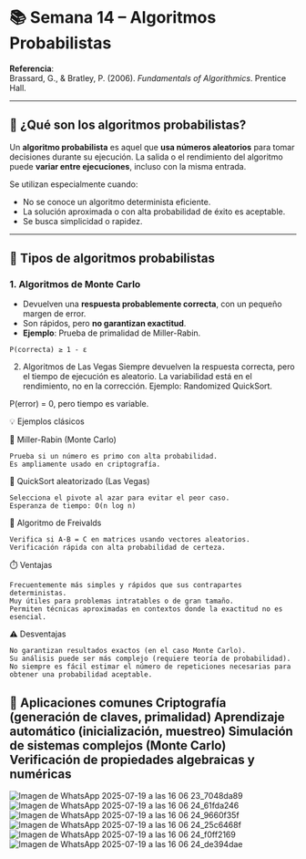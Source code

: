 # 📚 Semana 14 – Algoritmos Probabilistas

**Referencia**:  
Brassard, G., & Bratley, P. (2006). *Fundamentals of Algorithmics*. Prentice Hall.

---

## 🎲 ¿Qué son los algoritmos probabilistas?

Un **algoritmo probabilista** es aquel que **usa números aleatorios** para tomar decisiones durante su ejecución. La salida o el rendimiento del algoritmo puede **variar entre ejecuciones**, incluso con la misma entrada.

Se utilizan especialmente cuando:
- No se conoce un algoritmo determinista eficiente.
- La solución aproximada o con alta probabilidad de éxito es aceptable.
- Se busca simplicidad o rapidez.

---

## 🧪 Tipos de algoritmos probabilistas

### 1. **Algoritmos de Monte Carlo**
- Devuelven una **respuesta probablemente correcta**, con un pequeño margen de error.
- Son rápidos, pero **no garantizan exactitud**.
- **Ejemplo**: Prueba de primalidad de Miller-Rabin.

```plaintext
P(correcta) ≥ 1 - ε
```
2. Algoritmos de Las Vegas
    Siempre devuelven la respuesta correcta, pero el tiempo de ejecución es aleatorio.
    La variabilidad está en el rendimiento, no en la corrección.
    Ejemplo: Randomized QuickSort.

P(error) = 0, pero tiempo es variable.

💡 Ejemplos clásicos

📍 Miller-Rabin (Monte Carlo)

    Prueba si un número es primo con alta probabilidad.
    Es ampliamente usado en criptografía.
    
📍 QuickSort aleatorizado (Las Vegas)

    Selecciona el pivote al azar para evitar el peor caso.
    Esperanza de tiempo: O(n log n)

📍 Algoritmo de Freivalds

    Verifica si A·B = C en matrices usando vectores aleatorios.
    Verificación rápida con alta probabilidad de certeza.

⏱️ Ventajas

    Frecuentemente más simples y rápidos que sus contrapartes deterministas.
    Muy útiles para problemas intratables o de gran tamaño.
    Permiten técnicas aproximadas en contextos donde la exactitud no es esencial.

⚠️ Desventajas

    No garantizan resultados exactos (en el caso Monte Carlo).
    Su análisis puede ser más complejo (requiere teoría de probabilidad).
    No siempre es fácil estimar el número de repeticiones necesarias para obtener una probabilidad aceptable.

📌 Aplicaciones comunes
    Criptografía (generación de claves, primalidad)
    Aprendizaje automático (inicialización, muestreo)
    Simulación de sistemas complejos (Monte Carlo)
    Verificación de propiedades algebraicas y numéricas
-----------------------------------------------------------------------------------
![Imagen de WhatsApp 2025-07-19 a las 16 06 23_7048da89](https://github.com/user-attachments/assets/8c828952-a415-4b50-92f1-8a05f2d1d457)
![Imagen de WhatsApp 2025-07-19 a las 16 06 24_61fda246](https://github.com/user-attachments/assets/a8d50483-9a64-49e6-b585-b96b19d8c595)
![Imagen de WhatsApp 2025-07-19 a las 16 06 24_9660f35f](https://github.com/user-attachments/assets/d5a000d9-8fa7-4b6e-bdbb-b09044c0179a)
![Imagen de WhatsApp 2025-07-19 a las 16 06 24_25c6468f](https://github.com/user-attachments/assets/2e758abd-1c9e-4eae-b8b6-6289583e40cc)
![Imagen de WhatsApp 2025-07-19 a las 16 06 24_f0ff2169](https://github.com/user-attachments/assets/75ab80b8-4dec-4050-9de5-4bb4b459a5a4)
![Imagen de WhatsApp 2025-07-19 a las 16 06 24_de394dae](https://github.com/user-attachments/assets/52ded238-88c7-48c4-b9e2-78297541fb6b)









